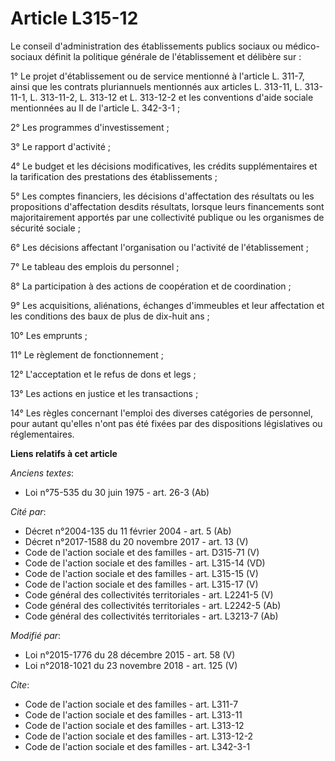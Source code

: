 # Article L315-12

Le conseil d'administration des établissements publics sociaux ou médico-sociaux définit la politique générale de
l'établissement et délibère sur :

1° Le projet d'établissement ou de service mentionné à l'article L. 311-7, ainsi que les contrats pluriannuels mentionnés aux
articles L. 313-11, L. 313-11-1, L. 313-11-2, L. 313-12 et L. 313-12-2 et les conventions d'aide sociale mentionnées au II de
l'article L. 342-3-1 ;

2° Les programmes d'investissement ;

3° Le rapport d'activité ;

4° Le budget et les décisions modificatives, les crédits supplémentaires et la tarification des prestations des
établissements ;

5° Les comptes financiers, les décisions d'affectation des résultats ou les propositions d'affectation desdits résultats,
lorsque leurs financements sont majoritairement apportés par une collectivité publique ou les organismes de sécurité
sociale ;

6° Les décisions affectant l'organisation ou l'activité de l'établissement ;

7° Le tableau des emplois du personnel ;

8° La participation à des actions de coopération et de coordination ;

9° Les acquisitions, aliénations, échanges d'immeubles et leur affectation et les conditions des baux de plus de dix-huit
ans ;

10° Les emprunts ;

11° Le règlement de fonctionnement ;

12° L'acceptation et le refus de dons et legs ;

13° Les actions en justice et les transactions ;

14° Les règles concernant l'emploi des diverses catégories de personnel, pour autant qu'elles n'ont pas été fixées par des
dispositions législatives ou réglementaires.

**Liens relatifs à cet article**

_Anciens textes_:

  - Loi n°75-535 du 30 juin 1975 - art. 26-3 (Ab)

_Cité par_:

  - Décret n°2004-135 du 11 février 2004 - art. 5 (Ab)
  - Décret n°2017-1588 du 20 novembre 2017 - art. 13 (V)
  - Code de l'action sociale et des familles - art. D315-71 (V)
  - Code de l'action sociale et des familles - art. L315-14 (VD)
  - Code de l'action sociale et des familles - art. L315-15 (V)
  - Code de l'action sociale et des familles - art. L315-17 (V)
  - Code général des collectivités territoriales - art. L2241-5 (V)
  - Code général des collectivités territoriales - art. L2242-5 (Ab)
  - Code général des collectivités territoriales - art. L3213-7 (Ab)

_Modifié par_:

  - Loi n°2015-1776 du 28 décembre 2015 - art. 58 (V)
  - Loi n°2018-1021 du 23 novembre 2018 - art. 125 (V)

_Cite_:

  - Code de l'action sociale et des familles - art. L311-7
  - Code de l'action sociale et des familles - art. L313-11
  - Code de l'action sociale et des familles - art. L313-12
  - Code de l'action sociale et des familles - art. L313-12-2
  - Code de l'action sociale et des familles - art. L342-3-1
